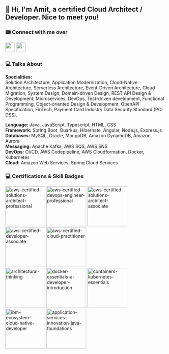 <h2>👋 Hi, I'm Amit, a certified Cloud Architect / Developer. Nice to meet you!</h2>

<p>
  <h3>📟 Connect with me over</h3>
  <a href = "https://linkedin.com/in/amitkumar7566"><img src = "https://img.shields.io/badge/LinkedIn-0077B5?style=for-the-badge&logo=linkedin&logoColor=white" height = 30></a>
  <a href = "https://github.com/amitkumar7566"><img src = "https://img.shields.io/badge/GitHub-100000?style=for-the-badge&logo=github&logoColor=white" height = 30></a>
</p>

### 💻 Talks About
**Specialities:**  
Solution Architecture, Application Modernization, Cloud-Native Architecture, Serverless Architecture, Event-Driven Architecture, Cloud Migration, System Design, Domain-driven Design, REST API Design & Development, Microservices, DevOps, Test-driven development, Functional Programming, Object-oriented Design & Development, OpenAPI Specification, FinTech, Payment Card Industry Data Security Standard (PCI DSS).

**Language:**   Java, JavaScript, Typescript, HTML, CSS  
**Framework:**   Spring Boot, Quarkus, Hibernate, Angular, Node.js, Express.js   
**Databases:**   MySQL, Oracle, MongoDB, Amazon DynamoDB, Amazon Aurora  
**Messaging:**   Apache Kafka, AWS SQS, AWS SNS  
**DevOps:**   CI/CD, AWS Codepipeline, AWS Cloudformation, Docker, Kubernetes  
**Cloud:**   Amazon Web Services, Spring Cloud Services  

### 💻 Certifications & Skill Badges
[<img alt="aws-certified-solutions-architect-professional" src="https://user-images.githubusercontent.com/54850956/196749273-d189e3b0-1aa5-42c7-88ec-c78aa002d35a.png" height="125" width="125">](https://www.credly.com/badges/1a553df4-2078-4aca-b6c3-6f3c64efb348/public_url)
[<img alt="aws-certified-devops-engineer-professional" src="https://user-images.githubusercontent.com/54850956/196749266-79f2dbf5-96c9-49de-8b0b-9a0bbd37ea3f.png" height="125" width="125">](https://www.credly.com/badges/bb29330f-fa9b-4e4a-9f25-c8dc1abe8156/public_url)
[<img alt="aws-certified-solutions-architect-associate" src="https://user-images.githubusercontent.com/54850956/196749269-5d04b84b-e92d-487b-b05f-d3a9c0ba04eb.png" height="125" width="125">](https://www.credly.com/badges/b13074ab-029c-4bb2-bf24-dc0431a5dbb2/public_url)
[<img alt="aws-certified-developer-associate" src="https://user-images.githubusercontent.com/54850956/196749265-cc15f200-d441-496e-bd1a-782236e07620.png" height="125" width="125">](https://www.credly.com/badges/5ec2fd95-a3d9-4a35-b596-6422cb77e0fa/public_url)
[<img alt="aws-certified-cloud-practitioner" src="https://user-images.githubusercontent.com/54850956/196749257-c580043a-f781-412f-b7a8-60466d0b89b0.png" height="125" width="125">](https://www.credly.com/badges/2dd1176a-876b-43c0-a44b-ff5e796aac60/public_url)  
[<img alt="architectural-thinking" src="https://user-images.githubusercontent.com/54850956/196749339-8fa1e938-bed1-4c8b-993c-c9c84d285eea.png" height="125" width="125">](https://www.credly.com/badges/ca01803f-93a1-44ff-a084-88eba13bcdc3/public_url)
[<img alt="docker-essentials-a-developer-introduction" src="https://user-images.githubusercontent.com/54850956/196749297-dcb21c79-47d6-46a1-97a4-c29acb5d0d3e.png" height="125" width="125">](https://www.credly.com/badges/7d14d9e6-fc8e-4c8b-8fb2-844653e0f85c/public_url)
[<img alt="containers-kubernetes-essentials" src="https://user-images.githubusercontent.com/54850956/196749291-264702e8-6f9f-47c5-92e6-d586655cf57f.png" height="125" width="125">](https://www.credly.com/badges/55873525-0b5e-492a-a36f-02d9f6d3aa04/public_url)
[<img alt="ibm-ecosystem-cloud-native-developer" src="https://user-images.githubusercontent.com/54850956/196749322-0543fab8-9127-43fd-aa77-992d53035fe1.png" height="125" width="125">](https://www.credly.com/badges/be0d1385-e8f0-45a9-b2d9-7458881b6f0a/public_url)
[<img alt="application-services-innovation-java-foundations" src="https://user-images.githubusercontent.com/54850956/196749334-f62e931e-fe70-4d6f-b5d2-08a579b138a4.png" height="125" width="125">](https://www.credly.com/badges/30749b22-153a-482c-a86f-c00f45e5d9bc/public_url)

